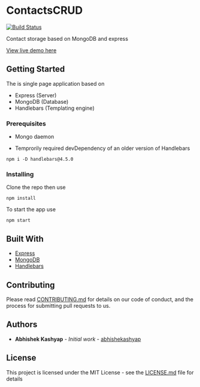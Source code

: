 # ContactsCRUD

[![Build Status](https://travis-ci.com/abhishekashyap/ContactsCRUD.svg?branch=master)](https://travis-ci.com/abhishekashyap/ContactsCRUD)

Contact storage based on MongoDB and express

[View live demo here](https://contactscrud.herokuapp.com)

## Getting Started

The is single page application based on
* Express (Server)
* MongoDB (Database)
* Handlebars (Templating engine)

### Prerequisites

* Mongo daemon

* Temprorily required devDependency of an older version of Handlebars

```
npm i -D handlebars@4.5.0
```

### Installing

Clone the repo then use

```
npm install
```

To start the app use

```
npm start
```

<!-- ## Screenshots

![Homepage](screenshots/red5.png "Landing page")
![Playlist](screenshots/yellow5.png "Playlist page")
![NowPlaying](screenshots/pink5.png "Now playing") -->


## Built With

* [Express](https://expressjs.com/)
* [MongoDB](https://www.mongodb.com/)
* [Handlebars](https://handlebarsjs.com/)

## Contributing

Please read [CONTRIBUTING.md](CONTRIBUTING.md) for details on our code of conduct, and the process for submitting pull requests to us.

## Authors

* **Abhishek Kashyap** - *Initial work* - [abhishekashyap](https://github.com/abhishekashyap)

## License

This project is licensed under the MIT License - see the [LICENSE.md](LICENSE.md) file for details
